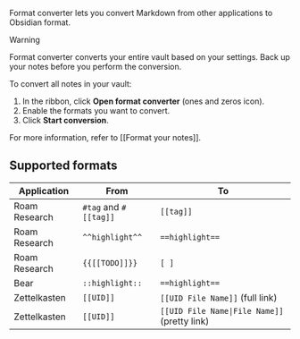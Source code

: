 Format converter lets you convert Markdown from other applications to Obsidian format.

> [!warning]
> Format converter converts your entire vault based on your settings. Back up your notes before you perform the conversion.

To convert all notes in your vault:

1. In the ribbon, click **Open format converter** (ones and zeros icon).
2. Enable the formats you want to convert.
3. Click **Start conversion**.

For more information, refer to [[Format your notes]].

## Supported formats

| Application   | From                  | To                                                              |
|---------------|-----------------------|-----------------------------------------------------------------|
| Roam Research | `#tag` and `#[[tag]]` | `[[tag]]`                                                       |
| Roam Research | `^^highlight^^`       | `==highlight==`                                                 |
| Roam Research | `{{[[TODO]]}}`        | `[ ]`                                                           |
| Bear          | `::highlight::`       | `==highlight==`                                                 |
| Zettelkasten  | `[[UID]]`             | `[[UID File Name]]` (full link)                                 |
| Zettelkasten  | `[[UID]]`             | <code>\[\[UID File Name&#124;File Name\]\]</code> (pretty link) |

